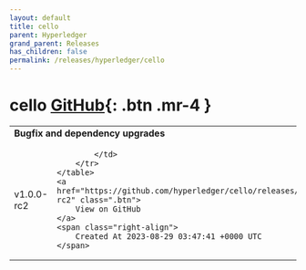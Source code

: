 ```yaml
---
layout: default
title: cello
parent: Hyperledger
grand_parent: Releases
has_children: false
permalink: /releases/hyperledger/cello
---
```


# cello <span class="fs-3 right-align">[GitHub](https://github.com/hyperledger/cello){: .btn .mr-4 }</span>


<div>
    <table>
        <tr>
            <td colspan="2">
                <b>
                    Bugfix and dependency upgrades
                </b>
            </td>
        </tr>
        <tr>
            <td>
                <span class="chip">
                    v1.0.0-rc2
                </span>
            </td>
            <td>
                
            </td>
        </tr>
    </table>
    <a href="https://github.com/hyperledger/cello/releases/tag/v1.0.0-rc2" class=".btn">
        View on GitHub
    </a>
    <span class="right-align">
        Created At 2023-08-29 03:47:41 +0000 UTC
    </span>
</div>

